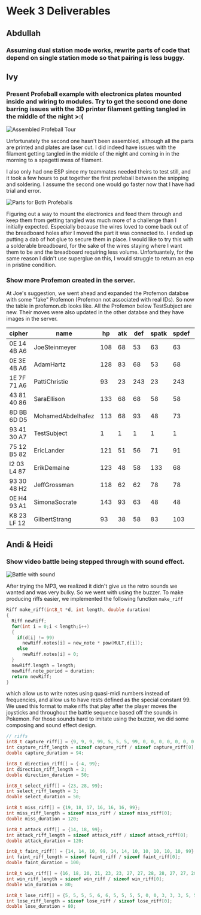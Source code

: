 # Week 3 Deliverables

## Abdullah
### Assuming dual station mode works, rewrite parts of code that depend on single station mode so that pairing is less buggy.

## Ivy
### Present Profeball example with electronics plates mounted inside and wiring to modules. Try to get the second one done barring issues with the 3D printer filament getting tangled in the middle of the night >:( 
![Assembled Profeball Tour](https://www.youtube.com/watch?v=zVC25HnnGds)

Unfortunately the second one hasn't been assembled, although all the parts are printed and plates are laser cut. I did indeed have issues with the filament getting tangled in the middle of the night and coming in in the morning to a spagetti mess of filament.

I also only had one ESP since my teammates needed theirs to test still, and it took a few hours to put together the first profeball between the snipping and soldering. I assume the second one would go faster now that I have had trial and error. 

![Parts for Both Profeballs](https://imgur.com/a/B2M47RF)

Figuring out a way to mount the electronics and feed them through and keep them from getting tangled was much more of a challenge than I initially expected. Especially because the wires loved to come back out of the breadboard holes after I moved the part it was connected to. I ended up putting a dab of hot glue to secure them in place. I would like to try this with a solderable breadboard, for the sake of the wires staying where I want them to be and the breadboard requiring less volume. Unfortuantely, for the same reason I didn't use superglue on this, I would struggle to return an esp in pristine condition.
    
### Show more Profemon created in the server.
At Joe's suggestion, we went ahead and expanded the Profemon databse with some "fake" Profemon (Profemon not associated with real IDs). So now the table in profemon.db looks like. All the Profemon below TestSubject are new. Their moves were also updated in the other databse and they have images in the server.

| cipher      | name              | hp  | atk | def | spatk | spdef | spd | move1        | move2        | move3         | move4       |
|-------------|-------------------|-----|-----|-----|-------|-------|-----|--------------|--------------|---------------|-------------|
| 0E 14 4B A6 | JoeSteinmeyer     | 108 | 68  | 53  | 63    | 63    | 103 | Double Team  | Volt Switch  | Signal Beam   | Confuse     |
| 0E 3E 4B A6 | AdamHartz         | 128 | 83  | 68  | 53    | 68    | 98  | Fury Swipes  | Astonish     | Recurse       | Bind        |
| 1E 7F 71 A6 | PattiChristie     | 93  | 23  | 243 | 23    | 243   | 18  | Hyper Voice  | Sludge Bomb  | Absolute Zero | Confuse     |
| 43 81 40 86 | SaraEllison       | 133 | 68  | 68  | 58    | 58    | 73  | Future Sight | Confuse      | Optimize      | Clear Fog   |
| 8D BB 6D D5 | MohamedAbdelhafez | 113 | 68  | 93  | 48    | 73    | 43  | Gravity      | Flash Cannon | Magnet Beam   | Confuse     |
| 93 41 30 A7 | TestSubject       | 1   | 1   | 1   | 1     | 1     | 1   | Confuse      | Astonish     | Optimize      | Clear Fog   |
| 75 12 B5 82 | EricLander        | 121 | 51  | 56  | 71    | 91    | 76  | Helix Punch  | Sequence     | Tri-Attack    | Clear Fog   |
| I2 03 L4 87 | ErikDemaine       | 123 | 48  | 58  | 133   | 68    | 38  | Fold         | Unfold       | Atonish       | Optimize    |
| 93 30 48 H2 | JeffGrossman      | 118 | 62  | 62  | 78    | 78    | 58  | Solar Beam   | Brine        | Muddy Water   | Sunny Day   |
| 0E H4 93 A1 | SimonaSocrate     | 143 | 93  | 63  | 48    | 48    | 48  | Torsion      | Stress       | Strain        | Axial Load  |
| K8 23 LF 12 | GilbertStrang     | 93  | 38  | 58  | 83    | 103   | 73  | Mirror Force | Invert       | Reduce        | Diagonalize |
## Andi & Heidi
### Show video battle being stepped through with sound effect.

![Battle with sound](https://www.youtube.com/watch?v=iJIVGkFIWJU)

After trying the MP3, we realized it didn't give us the retro sounds we wanted and was very bulky. So we went with using the buzzer. To make producing riffs easier, we implemented the following function `make_riff`

```cpp
Riff make_riff(int8_t *d, int length, double duration)
{
  Riff newRiff;
  for(int i = 0;i < length;i++)
  {
    if(d[i] != 99)
      newRiff.notes[i] = new_note * pow(MULT,d[i]);
    else
      newRiff.notes[i] = 0;
  }
  newRiff.length = length;
  newRiff.note_period = duration;
  return newRiff;
}
```
which allow us to write notes using quasi-midi numbers instead of frequencies, and allow us to have rests defined as the special constant 99. We used this format to make riffs that play after the player moves the joysticks and throughout the battle sequence based off the sounds in Pokemon. For those sounds hard to imitate using the buzzer, we did some composing and sound effect design.

```cpp
// riffs
int8_t capture_riff[] = {9, 9, 9, 99, 5, 5, 5, 99, 0, 0, 0, 0, 0, 0, 0, 99, 10, 99, 10, 99, 10, 99, 7, 7, 7, 99, 10, 99, 9, 9, 9, 9, 9, 9, 9, 99};
int capture_riff_length = sizeof capture_riff / sizeof capture_riff[0];
double capture_duration = 94;

int8_t direction_riff[] = {-4, 99};
int direction_riff_length = 2;
double direction_duration = 50;

int8_t select_riff[] = {23, 28, 99};
int select_riff_length = 3;
double select_duration = 50;

int8_t miss_riff[] = {19, 18, 17, 16, 16, 16, 99};
int miss_riff_length = sizeof miss_riff / sizeof miss_riff[0];
double miss_duration = 120;

int8_t attack_riff[] = {14, 18, 99};
int attack_riff_length = sizeof attack_riff / sizeof attack_riff[0];
double attack_duration = 120;

int8_t faint_riff[] = {14, 14, 10, 99, 14, 14, 10, 10, 10, 10, 10, 99};
int faint_riff_length = sizeof faint_riff / sizeof faint_riff[0];
double faint_duration = 100;

int8_t win_riff[] = {16, 18, 20, 21, 23, 23, 27, 27, 28, 28, 27, 27, 28, 28, 28, 28, 28, 28, 28, 28, 28, 99};
int win_riff_length = sizeof win_riff / sizeof win_riff[0];
double win_duration = 80;

int8_t lose_riff[] = {5, 5, 5, 5, 6, 6, 5, 5, 5, 5, 0, 0, 3, 3, 3, 5, 5, 5, 5, 5, 5, 4, 4, 4, 4, 4, 4, 4, 4, 4, 4, 99};
int lose_riff_length = sizeof lose_riff / sizeof lose_riff[0];
double lose_duration = 80;
```
